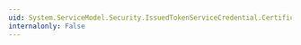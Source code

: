```yaml
---
uid: System.ServiceModel.Security.IssuedTokenServiceCredential.CertificateValidationMode
internalonly: False
---
```

